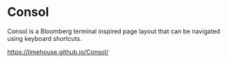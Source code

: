 # Consol

Consol is a Bloomberg terminal inspired page layout that can be navigated using keyboard shortcuts.

https://limehouse.github.io/Consol/
